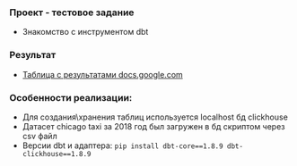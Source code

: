 ### Проект - тестовое задание
* Знакомство с инструментом dbt

### Результат
* [Таблица с результатами docs.google.com](https://docs.google.com/spreadsheets/d/12ucCkK-_wGDcD-TaC_N31r2dtofAxk92z0yAA_2q0ds/edit?gid=0#gid=0)


### Особенности реализации:
* Для создания\хранения таблиц используется localhost бд clickhouse
* Датасет chicago taxi за 2018 год был загружен в бд скриптом через csv файл
* Версии dbt и адаптера: `pip install dbt-core==1.8.9 dbt-clickhouse==1.8.9`
